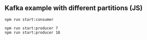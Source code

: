 ## Kafka example with different partitions (JS)

```
npm run start:consumer

npm run start:producer 7
npm run start:producer 18
```
